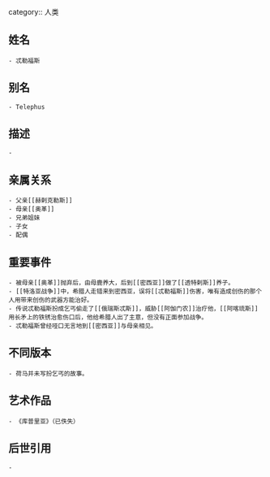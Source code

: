 category:: 人类
## 姓名
	- 忒勒福斯
## 别名
	- Telephus
## 描述
	-
## 亲属关系
	- 父亲[[赫剌克勒斯]]
	- 母亲[[奥革]]
	- 兄弟姐妹
	- 子女
	- 配偶
## 重要事件
	- 被母亲[[奥革]]抛弃后，由母鹿养大，后到[[密西亚]]做了[[透特剌斯]]养子。
	- [[特洛亚战争]]中，希腊人走错来到密西亚，误将[[忒勒福斯]]伤害，唯有造成创伤的那个人用带来创伤的武器方能治好。
	- 传说忒勒福斯扮成乞丐偷走了[[俄瑞斯忒斯]]，威胁[[阿伽门农]]治疗他，[[阿喀琉斯]]用长矛上的铁锈治愈伤口后，他给希腊人出了主意，但没有正面参加战争。
	- 忒勒福斯曾经哑口无言地到[[密西亚]]与母亲相见。
## 不同版本
	- 荷马并未写扮乞丐的故事。
## 艺术作品
	- 《库普里亚》（已佚失）
## 后世引用
	-
